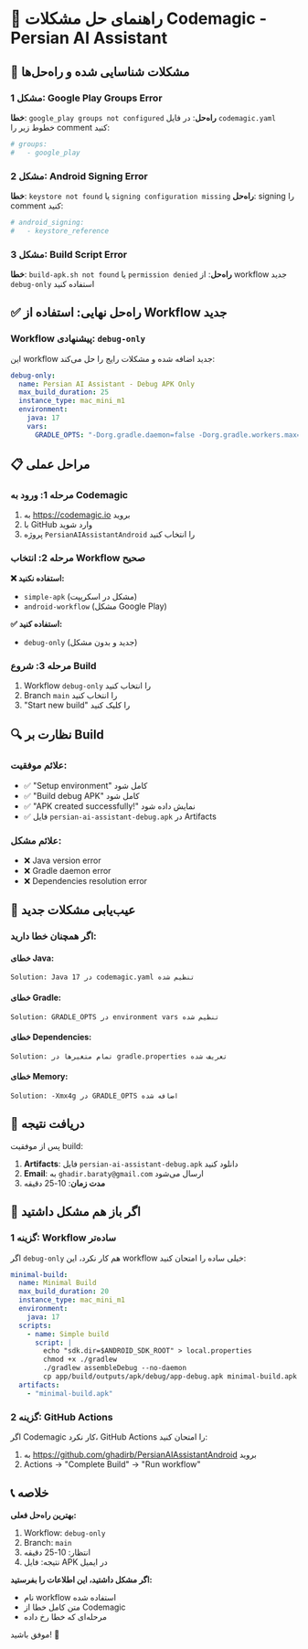 # 🔧 راهنمای حل مشکلات Codemagic - Persian AI Assistant

## 🚨 مشکلات شناسایی شده و راه‌حل‌ها

### مشکل 1: Google Play Groups Error
**خطا**: `google_play groups not configured`
**راه‌حل**: در فایل `codemagic.yaml` خطوط زیر را comment کنید:

```yaml
# groups:
#   - google_play
```

### مشکل 2: Android Signing Error  
**خطا**: `keystore not found` یا `signing configuration missing`
**راه‌حل**: signing را comment کنید:

```yaml
# android_signing:
#   - keystore_reference
```

### مشکل 3: Build Script Error
**خطا**: `build-apk.sh not found` یا `permission denied`
**راه‌حل**: از workflow جدید `debug-only` استفاده کنید

## ✅ راه‌حل نهایی: استفاده از Workflow جدید

### Workflow پیشنهادی: `debug-only`

این workflow جدید اضافه شده و مشکلات رایج را حل می‌کند:

```yaml
debug-only:
  name: Persian AI Assistant - Debug APK Only
  max_build_duration: 25
  instance_type: mac_mini_m1
  environment:
    java: 17
    vars:
      GRADLE_OPTS: "-Dorg.gradle.daemon=false -Dorg.gradle.workers.max=2 -Xmx4g"
```

## 📋 مراحل عملی

### مرحله 1: ورود به Codemagic
1. به https://codemagic.io بروید
2. با GitHub وارد شوید
3. پروژه `PersianAIAssistantAndroid` را انتخاب کنید

### مرحله 2: انتخاب Workflow صحیح
**❌ استفاده نکنید:**
- `simple-apk` (مشکل در اسکریپت)
- `android-workflow` (مشکل Google Play)

**✅ استفاده کنید:**
- `debug-only` (جدید و بدون مشکل)

### مرحله 3: شروع Build
1. Workflow `debug-only` را انتخاب کنید
2. Branch `main` را انتخاب کنید  
3. "Start new build" را کلیک کنید

## 🔍 نظارت بر Build

### علائم موفقیت:
- ✅ "Setup environment" کامل شود
- ✅ "Build debug APK" کامل شود
- ✅ "APK created successfully!" نمایش داده شود
- ✅ فایل `persian-ai-assistant-debug.apk` در Artifacts

### علائم مشکل:
- ❌ Java version error
- ❌ Gradle daemon error
- ❌ Dependencies resolution error

## 🚨 عیب‌یابی مشکلات جدید

### اگر همچنان خطا دارید:

#### خطای Java:
```
Solution: Java 17 در codemagic.yaml تنظیم شده
```

#### خطای Gradle:
```
Solution: GRADLE_OPTS در environment vars تنظیم شده
```

#### خطای Dependencies:
```
Solution: تمام متغیرها در gradle.properties تعریف شده
```

#### خطای Memory:
```
Solution: -Xmx4g در GRADLE_OPTS اضافه شده
```

## 📧 دریافت نتیجه

پس از موفقیت build:
1. **Artifacts**: فایل `persian-ai-assistant-debug.apk` دانلود کنید
2. **Email**: به `ghadir.baraty@gmail.com` ارسال می‌شود
3. **مدت زمان**: 10-25 دقیقه

## 🔄 اگر باز هم مشکل داشتید

### گزینه 1: Workflow ساده‌تر
اگر `debug-only` هم کار نکرد، این workflow خیلی ساده را امتحان کنید:

```yaml
minimal-build:
  name: Minimal Build
  max_build_duration: 20
  instance_type: mac_mini_m1
  environment:
    java: 17
  scripts:
    - name: Simple build
      script: |
        echo "sdk.dir=$ANDROID_SDK_ROOT" > local.properties
        chmod +x ./gradlew
        ./gradlew assembleDebug --no-daemon
        cp app/build/outputs/apk/debug/app-debug.apk minimal-build.apk
  artifacts:
    - "minimal-build.apk"
```

### گزینه 2: GitHub Actions
اگر Codemagic کار نکرد، GitHub Actions را امتحان کنید:
1. به https://github.com/ghadirb/PersianAIAssistantAndroid بروید
2. Actions → "Complete Build" → "Run workflow"

## 📞 خلاصه

**بهترین راه‌حل فعلی:**
1. Workflow: `debug-only`
2. Branch: `main`  
3. انتظار: 10-25 دقیقه
4. نتیجه: فایل APK در ایمیل

**اگر مشکل داشتید، این اطلاعات را بفرستید:**
- نام workflow استفاده شده
- متن کامل خطا از Codemagic
- مرحله‌ای که خطا رخ داده

موفق باشید! 🚀
